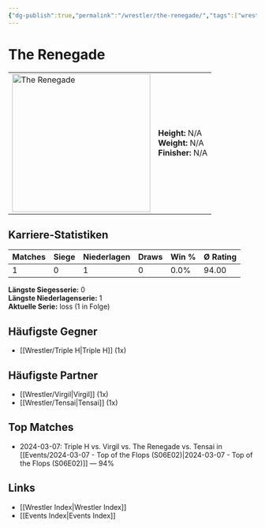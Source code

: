 ```yaml
---
{"dg-publish":true,"permalink":"/wrestler/the-renegade/","tags":["wrestler"],"noteIcon":"","created":"2025-08-11T09:33:21.407+02:00"}
---
```



# The Renegade

<table>
<tr>
<td><img src="The Renegade.png" width="280" alt="The Renegade"></td>
<td>
<b>Height:</b> N/A<br>
<b>Weight:</b> N/A<br>
<b>Finisher:</b> N/A<br>
</td>
</tr>
</table>

## Karriere-Statistiken

| Matches | Siege | Niederlagen | Draws | Win % | Ø Rating |
|---------|-------|-------------|-------|-------|-----------|
| 1 | 0 | 1 | 0 | 0.0% | 94.00 |

**Längste Siegesserie:** 0<br>**Längste Niederlagenserie:** 1<br>**Aktuelle Serie:** loss (1 in Folge)


## Häufigste Gegner
- [[Wrestler/Triple H\|Triple H]] (1x)

## Häufigste Partner
- [[Wrestler/Virgil\|Virgil]] (1x)
- [[Wrestler/Tensai\|Tensai]] (1x)

## Top Matches
- 2024-03-07: Triple H vs. Virgil vs. The Renegade vs. Tensai in [[Events/2024-03-07 - Top of the Flops (S06E02)\|2024-03-07 - Top of the Flops (S06E02)]] — 94%

## Links
- [[Wrestler Index\|Wrestler Index]]
- [[Events Index\|Events Index]]
